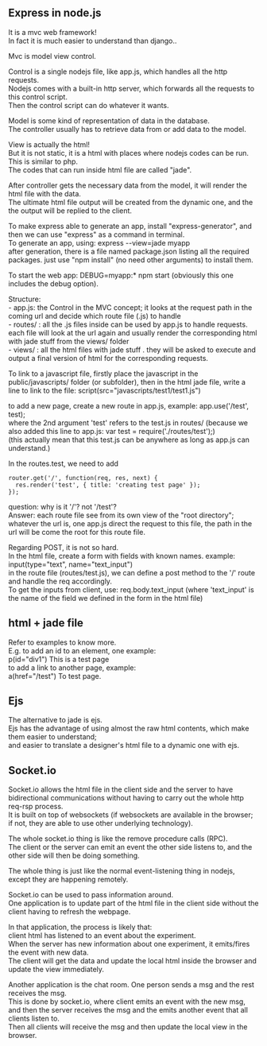 Express in node.js
--------------------

It is a mvc web framework!  
In fact it is much easier to understand than django..

Mvc is model view control.

Control is a single nodejs file, like app.js, which handles all the http requests.  
Nodejs comes with a built-in http server, which forwards all the requests to this control script.  
Then the control script can do whatever it wants.

Model is some kind of representation of data in the database.  
The controller usually has to retrieve data from or add data to the model.

View is actually the html!  
But it is not static, it is a html with places where nodejs codes can be run.  
This is similar to php.  
The codes that can run  inside html file are called "jade".

After controller gets the necessary data from the model, it will render the html file with the data.  
The ultimate html file output will be created from the dynamic one, 
and the the output will be replied to the client.

To make express able to generate an app, install "express-generator",
and then we can use "express" as a command in terminal.  
To generate an app, using: express --view=jade myapp  
after generation, there is a file named package.json listing all the required packages. just use "npm install" (no need other arguments) to install them.

To start the web app: DEBUG=myapp:* npm start (obviously this one includes the debug option).

Structure:  
	- app.js: the Control in the MVC concept; it looks at the request path in the coming url and decide which route file (.js) to handle  
	- routes/ : all the .js files inside can be used by app.js to handle requests. each file will look at the url again and usually render the corresponding html with jade stuff from the views/ folder  
	- views/ : all the html files with jade stuff . they will be asked to execute and output a final version of html for the corresponding requests.

To link to a javascript file, firstly place the javascript in the public/javascripts/ folder (or subfolder), 
then in the html jade file, write a line to link to the file: script(src="javascripts/test1/test1.js")  

to add a new page, create a new route in app.js, example: app.use('/test', test);  
where the 2nd argument 'test' refers to the test.js in routes/  (because we also added this line to app.js: var test = require('./routes/test');)  
(this actually mean that this test.js can be anywhere as long as app.js can understand.)  

In the routes.test, we need to add  
```
router.get('/', function(req, res, next) {  
  res.render('test', { title: 'creating test page' });  
});
```
question: why is it '/'? not '/test'?   
Answer: each route file see from its own view of the "root directory"; whatever the url is, one app.js direct the request to this file, the path in the url will be come the root for this route file.

Regarding POST, it is not so hard.  
In the html file, create a form with fields with known names. example:  
	input(type="text", name="text_input")  
in the route file (routes/test.js), we can define a post method to the '/' route and handle the req accordingly.  
To get the inputs from client, use: req.body.text_input (where 'text_input' is the name of the field we defined in the form in the html file)


html + jade file
------------------------

Refer to examples to know more.  
E.g. to add an id to an element, one example:   
	p(id="div1") This is a test page  
to add a link to another page, example:  
	a(href="/test") To test page.


Ejs
-------------------

The alternative to jade is ejs.  
Ejs has the advantage of using almost the raw html contents, which make them easier to understand;  
and easier to translate a designer's html file to a dynamic one with ejs.


Socket.io
-------------

Socket.io allows the html file in the client side and the server to have bidirectional communications without having to carry out the whole http req-rsp process.  
It is built on top of websockets (if websockets are available in the browser; if not, they are able to use other underlying technology).  

The whole socket.io thing is like the remove procedure calls (RPC).  
The client or the server can emit an event the other side listens to, 
and the other side will then be doing something.

The whole thing is just like the normal event-listening thing in nodejs, except they are happening remotely.  

Socket.io can be used to pass information around.  
One application is to update part of the html file in the client side without the client having to refresh the webpage.

In that application, the process is likely that:  
client html has listened to an event about the experiment.  
When the server has new information about one experiment, it emits/fires the event with new data.  
The client will get the data and update the local html inside the browser and update the view immediately.

Another application is the chat room. 
One person sends a msg and the rest receives the msg.  
This is done by socket.io, where client emits an event with the new msg,
and then the server receives the msg and the emits another event that all clients listen to.  
Then all clients will receive the msg and then update the local view in the browser.


